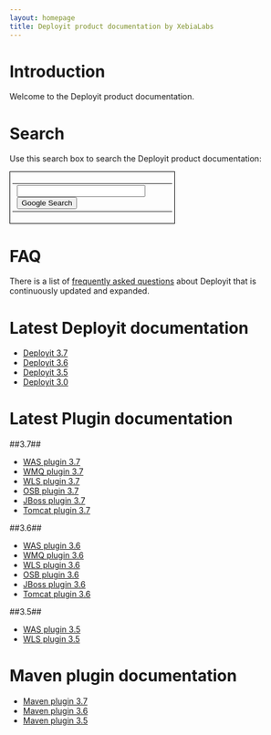 ```yaml
---
layout: homepage
title: Deployit product documentation by XebiaLabs
---
```


# Introduction #

Welcome to the Deployit product documentation.

# Search #

Use this search box to search the Deployit product documentation:

<form method="get" action="http://www.google.com/search">
  <div style="border:1px solid black;padding:4px;width:20em;">
  <table border="0" cellpadding="0">
  <tr><td>
  <input type="hidden" name="sitesearch" value="docs.xebialabs.com"/>
  <input type="text" name="q" size="25" maxlength="255" value="" />
  <input type="submit" value="Google Search" /></td></tr>
  </td></tr></table>
  </div>
</form>

# FAQ #

There is a list of [frequently asked questions](faq) about Deployit that is continuously updated and expanded. 

# Latest Deployit documentation #

* [Deployit 3.7](/releases/3.7)
* [Deployit 3.6](/releases/3.6)
* [Deployit 3.5](/releases/3.5)
* [Deployit 3.0](/releases/3.0)

# Latest Plugin documentation #

##3.7##
* [WAS plugin 3.7](/releases/was-plugin-3.7)
* [WMQ plugin 3.7](/releases/wmq-plugin-3.7)
* [WLS plugin 3.7](/releases/wls-plugin-3.7)
* [OSB plugin 3.7](/releases/osb-plugin-3.7)
* [JBoss plugin 3.7](/releases/jboss-plugin-3.7)
* [Tomcat plugin 3.7](/releases/tomcat-plugin-3.7)

##3.6##
* [WAS plugin 3.6](/releases/was-plugin-3.6)
* [WMQ plugin 3.6](/releases/wmq-plugin-3.6)
* [WLS plugin 3.6](/releases/wls-plugin-3.6)
* [OSB plugin 3.6](/releases/osb-plugin-3.6)
* [JBoss plugin 3.6](/releases/jboss-plugin-3.6)
* [Tomcat plugin 3.6](/releases/tomcat-plugin-3.6)

##3.5##
* [WAS plugin 3.5](/releases/was-plugin-3.5)
* [WLS plugin 3.5](/releases/wls-plugin-3.5)

# Maven plugin documentation #

* [Maven plugin 3.7](http://tech.xebialabs.com/deployit-maven-plugin/3.7.0/)
* [Maven plugin 3.6](http://tech.xebialabs.com/deployit-maven-plugin/3.6.4/)
* [Maven plugin 3.5](http://tech.xebialabs.com/deployit-maven-plugin/3.5.2/)

